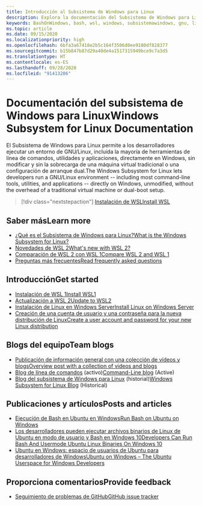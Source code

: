 ```yaml
---
title: Introducción al Subsistema de Windows para Linux
description: Explora la documentación del Subsistema de Windows para Linux.
keywords: BashOnWindows, bash, wsl, windows, subsistemawindows, gnu, linux
ms.topic: article
ms.date: 09/15/2020
ms.localizationpriority: high
ms.openlocfilehash: 6bfa3a67418e2b5c164f3506d0ee9180df828377
ms.sourcegitcommit: b15b847b87d29a40de4a1517315949bce9c7a3d5
ms.translationtype: HT
ms.contentlocale: es-ES
ms.lasthandoff: 09/28/2020
ms.locfileid: "91413206"
---
```

# <a name="windows-subsystem-for-linux-documentation"></a><span data-ttu-id="9be03-104">Documentación del subsistema de Windows para Linux</span><span class="sxs-lookup"><span data-stu-id="9be03-104">Windows Subsystem for Linux Documentation</span></span>

<span data-ttu-id="9be03-105">El Subsistema de Windows para Linux permite a los desarrolladores ejecutar un entorno de GNU/Linux, incluida la mayoría de herramientas de línea de comandos, utilidades y aplicaciones, directamente en Windows, sin modificar y sin la sobrecarga de una máquina virtual tradicional o una configuración de arranque dual.</span><span class="sxs-lookup"><span data-stu-id="9be03-105">The Windows Subsystem for Linux lets developers run a GNU/Linux environment -- including most command-line tools, utilities, and applications -- directly on Windows, unmodified, without the overhead of a traditional virtual machine or dual-boot setup.</span></span>

> [!div class="nextstepaction"]
> [<span data-ttu-id="9be03-106">Instalación de WSL</span><span class="sxs-lookup"><span data-stu-id="9be03-106">Install WSL</span></span>](install-win10.md)

## <a name="learn-more"></a><span data-ttu-id="9be03-107">Saber más</span><span class="sxs-lookup"><span data-stu-id="9be03-107">Learn more</span></span>

* [<span data-ttu-id="9be03-108">¿Qué es el Subsistema de Windows para Linux?</span><span class="sxs-lookup"><span data-stu-id="9be03-108">What is the Windows Subsystem for Linux?</span></span>](about.md)
* [<span data-ttu-id="9be03-109">Novedades de WSL 2</span><span class="sxs-lookup"><span data-stu-id="9be03-109">What's new with WSL 2?</span></span>](compare-versions.md#whats-new-in-wsl-2)
* [<span data-ttu-id="9be03-110">Comparación de WSL 2 con WSL 1</span><span class="sxs-lookup"><span data-stu-id="9be03-110">Compare WSL 2 and WSL 1</span></span>](compare-versions.md)
* [<span data-ttu-id="9be03-111">Preguntas más frecuentes</span><span class="sxs-lookup"><span data-stu-id="9be03-111">Read frequently asked questions</span></span>](faq.md)

## <a name="get-started"></a><span data-ttu-id="9be03-112">Introducción</span><span class="sxs-lookup"><span data-stu-id="9be03-112">Get started</span></span>

* [<span data-ttu-id="9be03-113">Instalación de WSL 1</span><span class="sxs-lookup"><span data-stu-id="9be03-113">Install WSL1</span></span>](install-win10.md)
* [<span data-ttu-id="9be03-114">Actualización a WSL 2</span><span class="sxs-lookup"><span data-stu-id="9be03-114">Update to WSL2</span></span>](install-win10.md#step-2---update-to-wsl-2)
* [<span data-ttu-id="9be03-115">Instalación de Linux en Windows Server</span><span class="sxs-lookup"><span data-stu-id="9be03-115">Install Linux on Windows Server</span></span>](install-on-server.md)
* [<span data-ttu-id="9be03-116">Creación de una cuenta de usuario y una contraseña para la nueva distribución de Linux</span><span class="sxs-lookup"><span data-stu-id="9be03-116">Create a user account and password for your new Linux distribution</span></span>](user-support.md)

## <a name="team-blogs"></a><span data-ttu-id="9be03-117">Blogs del equipo</span><span class="sxs-lookup"><span data-stu-id="9be03-117">Team blogs</span></span>

* [<span data-ttu-id="9be03-118">Publicación de información general con una colección de vídeos y blogs</span><span class="sxs-lookup"><span data-stu-id="9be03-118">Overview post with a collection of videos and blogs</span></span>](https://blogs.msdn.microsoft.com/commandline/learn-about-windows-console-and-windows-subsystem-for-linux-wsl/)
* <span data-ttu-id="9be03-119">[Blog de línea de comandos](https://blogs.msdn.microsoft.com/commandline/) (activo)</span><span class="sxs-lookup"><span data-stu-id="9be03-119">[Command-Line blog](https://blogs.msdn.microsoft.com/commandline/) (Active)</span></span>
* <span data-ttu-id="9be03-120">[Blog del subsistema de Windows para Linux](/archive/blogs/wsl/) (historial)</span><span class="sxs-lookup"><span data-stu-id="9be03-120">[Windows Subsystem for Linux Blog](/archive/blogs/wsl/) (Historical)</span></span>

## <a name="posts-and-articles"></a><span data-ttu-id="9be03-121">Publicaciones y artículos</span><span class="sxs-lookup"><span data-stu-id="9be03-121">Posts and articles</span></span>

* [<span data-ttu-id="9be03-122">Ejecución de Bash en Ubuntu en Windows</span><span class="sxs-lookup"><span data-stu-id="9be03-122">Run Bash on Ubuntu on Windows</span></span>](https://blogs.windows.com/buildingapps/2016/03/30/run-bash-on-ubuntu-on-windows/)
* [<span data-ttu-id="9be03-123">Los desarrolladores pueden ejecutar archivos binarios de Linux de Ubuntu en modo de usuario y Bash en Windows 10</span><span class="sxs-lookup"><span data-stu-id="9be03-123">Developers Can Run Bash And Usermode Ubuntu Linux Binaries On Windows 10</span></span>](https://www.hanselman.com/blog/DevelopersCanRunBashShellAndUsermodeUbuntuLinuxBinariesOnWindows10.aspx)
* [<span data-ttu-id="9be03-124">Ubuntu en Windows: espacio de usuarios de Ubuntu para desarrolladores de Windows</span><span class="sxs-lookup"><span data-stu-id="9be03-124">Ubuntu on Windows – The Ubuntu Userspace for Windows Developers</span></span>](https://insights.ubuntu.com/2016/03/30/ubuntu-on-windows-the-ubuntu-userspace-for-windows-developers/)

## <a name="provide-feedback"></a><span data-ttu-id="9be03-125">Proporciona comentarios</span><span class="sxs-lookup"><span data-stu-id="9be03-125">Provide feedback</span></span>

* [<span data-ttu-id="9be03-126">Seguimiento de problemas de GitHub</span><span class="sxs-lookup"><span data-stu-id="9be03-126">GitHub issue tracker</span></span>](https://github.com/Microsoft/BashOnWindows/issues)